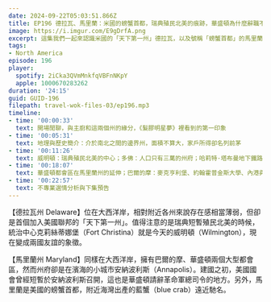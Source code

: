 ```yaml
---
date: 2024-09-22T05:03:51.866Z
title: EP196 德拉瓦、馬里蘭：米國的螃蟹首都，瑞典殖民北美的痕跡，華盛頓為什麼辭職不幹了？ (米國放大鏡#7)
image: https://i.imgur.com/E9gDrfA.png
excerpt: 這集我們一起來認識米國的「天下第一州」德拉瓦，以及號稱「螃蟹首都」的馬里蘭！
tags:
- North America
episode: 196
player:
  spotify: 2iCka3QVmMnkfqVBFnNKpY
  apple: 1000670283262
duration: '24:15'
guid: GUID-196
filepath: travel-wok-files-03/ep196.mp3
timeline:
- time: '00:00:33'
  text: 開場閒聊，與主廚和這兩個州的緣分，《髮膠明星夢》裡看到的第一印象
- time: '00:05:31'
  text: 地理與歷史簡介：介於南北之間的邊界州，面積不算大，家戶所得卻名列前茅
- time: '00:11:26'
  text: 威明頓：瑞典殖民北美的中心；多佛：人口只有三萬的州府；哈莉特·塔布曼地下鐵路國家歷史公園；安納波利斯：海濱小鎮曾是美國首都
- time: '00:18:07'
  text: 華盛頓都會區在馬里蘭州的延伸；巴爾的摩：麥克亨利堡、約翰霍普金斯大學、內港與螃蟹料理
- time: '00:22:57'
  text: 不專業選情分析與下集預告
---
```

【德拉瓦州 Delaware】位在大西洋岸，相對附近各州來說存在感相當薄弱，但卻是首個加入美國聯邦的「天下第一州」。值得注意的是瑞典短暫殖民北美的時候，統治中心克莉絲蒂娜堡（Fort Christina）就是今天的威明頓（Wilmington），現在變成兩國友誼的象徵。

【馬里蘭州 Maryland】同樣在大西洋岸，擁有巴爾的摩、華盛頓兩個大型都會區，然而州府卻是在濱海的小城市安納波利斯（Annapolis）。建國之初，美國國會曾經短暫於安納波利斯召開，這也是華盛頓請辭革命軍總司令的地方。另外，馬里蘭是美國的螃蟹首都，附近海灣出產的藍蟹（blue crab）遠近馳名。
